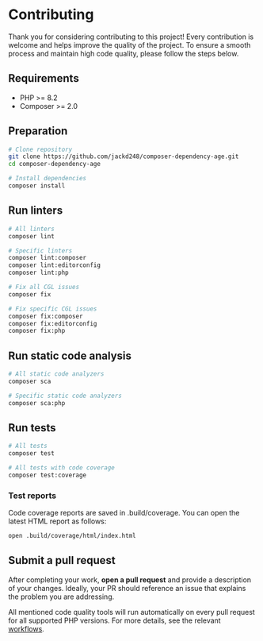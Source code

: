 # Contributing

Thank you for considering contributing to this project! Every contribution is welcome and helps improve the quality of the project. To ensure a smooth process and maintain high code quality, please follow the steps below.

## Requirements

- PHP >= 8.2
- Composer >= 2.0

## Preparation

```bash
# Clone repository
git clone https://github.com/jackd248/composer-dependency-age.git
cd composer-dependency-age

# Install dependencies
composer install
```

## Run linters

```bash
# All linters
composer lint

# Specific linters
composer lint:composer
composer lint:editorconfig
composer lint:php

# Fix all CGL issues
composer fix

# Fix specific CGL issues
composer fix:composer
composer fix:editorconfig
composer fix:php
```

## Run static code analysis

```bash
# All static code analyzers
composer sca

# Specific static code analyzers
composer sca:php
```

## Run tests

```bash
# All tests
composer test

# All tests with code coverage
composer test:coverage
```

### Test reports

Code coverage reports are saved in .build/coverage. You can open the latest HTML report as follows:

```bash
open .build/coverage/html/index.html
```

## Submit a pull request

After completing your work, **open a pull request** and provide a description of your changes. Ideally, your PR should reference an issue that explains the problem you are addressing.

All mentioned code quality tools will run automatically on every pull request for all supported PHP versions. For more details, see the relevant [workflows][1].

[1]: .github/workflows
